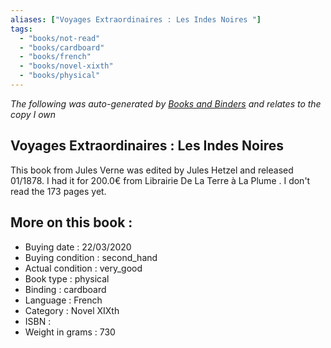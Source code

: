 ```yaml
---
aliases: ["Voyages Extraordinaires : Les Indes Noires "] 
tags: 
  - "books/not-read" 
  - "books/cardboard" 
  - "books/french"
  - "books/novel-xixth"
  - "books/physical"
---
```


_The following was auto-generated by [Books and Binders](Books%20and%20Binders.md) and relates to the copy I own_
## Voyages Extraordinaires : Les Indes Noires 
This book from Jules Verne  was edited by Jules Hetzel and released 01/1878. I had it for 200.0€ from Librairie De La Terre à La Plume . I don't read the 173 pages yet.

## More on this book :
- Buying date : 22/03/2020
- Buying condition : second_hand
- Actual condition : very_good
- Book type : physical
- Binding : cardboard
- Language : French
- Category : Novel XIXth
- ISBN : 
- Weight in grams : 730

